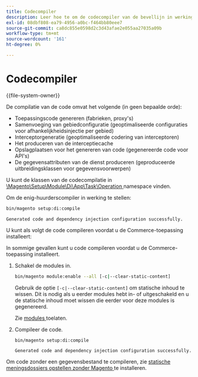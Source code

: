 ```yaml
---
title: Codecompiler
description: Leer hoe te om de codecompiler van de bevellijn in werking te stellen.
exl-id: 08dbf808-ea79-4956-a0bc-f464bb80eee7
source-git-commit: ca8dc855e0598d2c3d43afae2e055aa27035a09b
workflow-type: tm+mt
source-wordcount: '161'
ht-degree: 0%

---
```


# Codecompiler

{{file-system-owner}}

De compilatie van de code omvat het volgende (in geen bepaalde orde):

- Toepassingscode genereren (fabrieken, proxy&#39;s)
- Samenvoeging van gebiedconfiguratie (geoptimaliseerde configuraties voor afhankelijkheidsinjectie per gebied)
- Interceptorgeneratie (geoptimaliseerde codering van interceptoren)
- Het produceren van de interceptiecache
- Opslagplaatsen voor het genereren van code (gegenereerde code voor API&#39;s)
- De gegevensattributen van de dienst produceren (geproduceerde uitbreidingsklassen voor gegevensvoorwerpen)

U kunt de klassen van de codecompilatie in [ \Magento\Setup\Module\Di\App\Task\Operation ][operation] namespace vinden.

Om de enig-huurderscompiler in werking te stellen:

```bash
bin/magento setup:di:compile
```

```
Generated code and dependency injection configuration successfully.
```

U kunt als volgt de code compileren voordat u de Commerce-toepassing installeert:

In sommige gevallen kunt u code compileren voordat u de Commerce-toepassing installeert.

1. Schakel de modules in.

   ```bash
   bin/magento module:enable --all [-c|--clear-static-content]
   ```

   Gebruik de optie `[-c|--clear-static-content]` om statische inhoud te wissen. Dit is nodig als u eerder modules hebt in- of uitgeschakeld en u de statische inhoud moet wissen die eerder voor deze modules is gegenereerd.

   Zie [ modules ](../../installation/tutorials/manage-modules.md) toelaten.

1. Compileer de code.

   ```bash
   bin/magento setup:di:compile
   ```

   ```
   Generated code and dependency injection configuration successfully.
   ```

Om code zonder een gegevensbestand te compileren, zie [ statische meningsdossiers opstellen zonder Magento ](../cli/static-view-file-deployment.md) te installeren.

<!-- link definitions -->

[operation]: https://github.com/magento/magento2/blob/2.4/setup/src/Magento/Setup/Module/Di/App/Task/Operation
